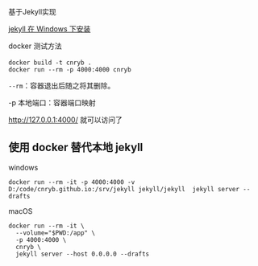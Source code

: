 
基于Jekyll实现  

[jekyll 在 Windows 下安装](https://cnryb.github.io/jekyll/jekyll-%E5%9C%A8-Windows-%E4%B8%8B%E5%AE%89%E8%A3%85/)



docker 测试方法

`docker build -t cnryb .`    
`docker run --rm -p 4000:4000 cnryb`

`--rm`：容器退出后随之将其删除。

-p 本地端口：容器端口映射

http://127.0.0.1:4000/ 就可以访问了



## 使用 docker 替代本地 jekyll
windows
```
docker run --rm -it -p 4000:4000 -v D:/code/cnryb.github.io:/srv/jekyll jekyll/jekyll  jekyll server --drafts
```

macOS
```
docker run --rm -it \
  --volume="$PWD:/app" \
  -p 4000:4000 \
  cnryb \
  jekyll server --host 0.0.0.0 --drafts
```

